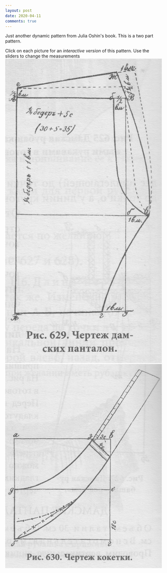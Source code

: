 ```yaml
---
layout: post
date: 2020-04-11
comments: true
---
```


Just another dynamic pattern from Julia Oshin's book. This is a two part pattern.

Click on each picture for an _interactive version_ of this pattern. Use the sliders to change the measurements
[![drawers](/images/fig629.jpg)](https://jeremyerwin.github.io/patterns/oshin/oshinblockdrawers.html)
[![drawers waistband pattern](/images/fig630.jpg)](https://jeremyerwin.github.io/patterns/oshin/oshinblockdrawers.html)
